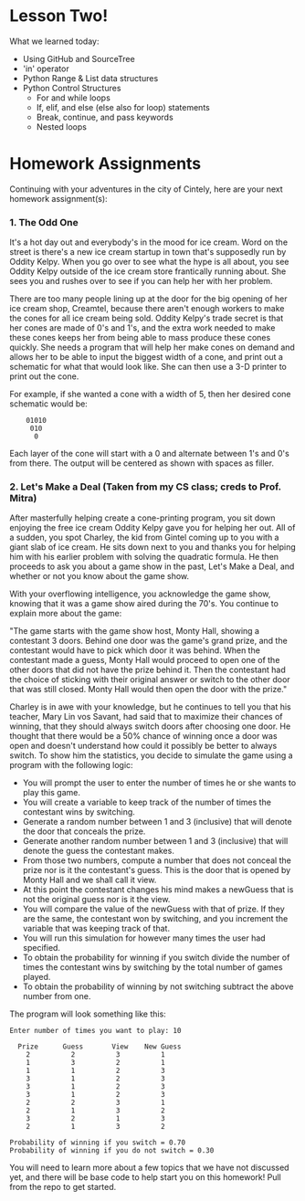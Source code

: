 # Lesson Two!
What we learned today:

  * Using GitHub and SourceTree
  * 'in' operator
  * Python Range & List data structures
  * Python Control Structures
    * For and while loops
    * If, elif, and else (else also for loop) statements
    * Break, continue, and pass keywords
    * Nested loops

# Homework Assignments
Continuing with your adventures in the city of Cintely, here are your next homework assignment(s):

### 1. The Odd One
It's a hot day out and everybody's in the mood for ice cream. Word on the street is there's a new ice cream startup in town that's supposedly run by Oddity Kelpy. When you go over to see what the hype is all about, you see Oddity Kelpy outside of the ice cream store frantically running about. She sees you and rushes over to see if you can help her with her problem. 

There are too many people lining up at the door for the big opening of her ice cream shop, Creamtel, because there aren't enough workers to make the cones for all ice cream being sold. Oddity Kelpy's trade secret is that her cones are made of 0's and 1's, and the extra work needed to make these cones keeps her from being able to mass produce these cones quickly. She needs a program that will help her make cones on demand and allows her to be able to input the biggest width of a cone, and print out a schematic for what that would look like. She can then use a 3-D printer to print out the cone.

For example, if she wanted a cone with a width of 5, then her desired cone schematic would be:

```
    01010
     010
      0
```

Each layer of the cone will start with a 0 and alternate between 1's and 0's from there. The output will be centered as shown with spaces as filler.

### 2. Let's Make a Deal (Taken from my CS class; creds to Prof. Mitra)
After masterfully helping create a cone-printing program, you sit down enjoying the free ice cream Oddity Kelpy gave you for helping her out. All of a sudden, you spot Charley, the kid from Gintel coming up to you with a giant slab of ice cream. He sits down next to you and thanks you for helping him with his earlier problem with solving the quadratic formula. He then proceeds to ask you about a game show in the past, Let's Make a Deal, and whether or not you know about the game show. 

With your overflowing intelligence, you acknowledge the game show, knowing that it was a game show aired during the 70's. You continue to explain more about the game:

"The game starts with the game show host, Monty Hall, showing a contestant 3 doors. Behind one door was the game's grand prize, and the contestant would have to pick which door it was behind. When the contestant made a guess, Monty Hall would proceed to open one of the other doors that did not have the prize behind it. Then the contestant had the choice of sticking with their original answer or switch to the other door that was still closed. Monty Hall would then open the door with the prize."

Charley is in awe with your knowledge, but he continues to tell you that his teacher, Mary Lin vos Savant, had said that to maximize their chances of winning, that they should always switch doors after choosing one door. He thought that there would be a 50% chance of winning once a door was open and doesn't understand how could it possibly be better to always switch. To show him the statistics, you decide to simulate the game using a program with the following logic:

* You will prompt the user to enter the number of times he or she wants to play this game.  
* You will create a variable to keep track of the number of times the contestant wins by switching.  
* Generate a random number between 1 and 3 (inclusive) that will denote the door that conceals the prize.  
* Generate another random number between 1 and 3 (inclusive) that will denote the guess the contestant makes.  
* From those two numbers, compute a number that does not conceal the prize nor is it the contestant's guess. This is the door that is opened by Monty Hall and we shall call it view.  
* At this point the contestant changes his mind makes a newGuess that is not the original guess nor is it the view.  
* You will compare the value of the newGuess with that of prize. If they are the same, the contestant won by switching, and you increment the variable that was keeping track of that.  
* You will run this simulation for however many times the user had specified.  
* To obtain the probability for winning if you switch divide the number of times the contestant wins by switching by the total number of games played.  
* To obtain the probability of winning by not switching subtract the above number from one.  

The program will look something like this:
```
Enter number of times you want to play: 10

  Prize      Guess       View    New Guess 
    2          2          3          1     
    1          3          2          1     
    1          1          2          3     
    3          1          2          3     
    3          1          2          3     
    3          1          2          3     
    2          2          3          1     
    2          1          3          2     
    3          2          1          3     
    2          1          3          2     

Probability of winning if you switch = 0.70
Probability of winning if you do not switch = 0.30
```


You will need to learn more about a few topics that we have not discussed yet, and there will be base code to help start you on this homework! Pull from the repo to get started.